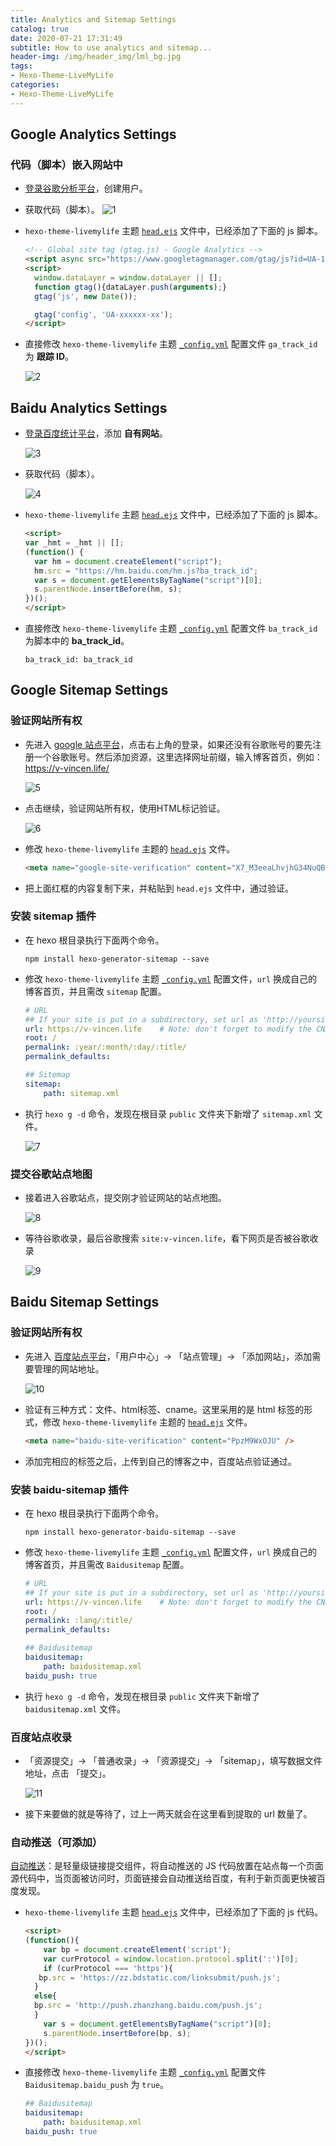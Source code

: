 ```yaml
---
title: Analytics and Sitemap Settings
catalog: true
date: 2020-07-21 17:31:49
subtitle: How to use analytics and sitemap...
header-img: /img/header_img/lml_bg.jpg
tags:
- Hexo-Theme-LiveMyLife
categories:
- Hexo-Theme-LiveMyLife
---
```


## Google Analytics Settings
### 代码（脚本）嵌入网站中
- [登录谷歌分析平台](https://analytics.google.com/)，创建用户。
- 获取代码（脚本）。
    ![1](1.png)

- `hexo-theme-livemylife` 主题 [`head.ejs`](https://github.com/V-Vincen/hexo-theme-livemylife/blob/master/themes/livemylife/layout/_partial/head.ejs) 文件中，已经添加了下面的 js 脚本。
    ```html
    <!-- Global site tag (gtag.js) - Google Analytics -->
    <script async src="https://www.googletagmanager.com/gtag/js?id=UA-164526897-1"></script>
    <script>
      window.dataLayer = window.dataLayer || [];
      function gtag(){dataLayer.push(arguments);}
      gtag('js', new Date());
    
      gtag('config', 'UA-xxxxxx-xx');
    </script>
    ```

- 直接修改 `hexo-theme-livemylife` 主题 [`_config.yml`](https://github.com/V-Vincen/hexo-theme-livemylife/blob/master/_config.yml) 配置文件 `ga_track_id` 为 **跟踪 ID**。
   
    ![2](2.png)


## Baidu Analytics Settings
- [登录百度统计平台](https://tongji.baidu.com/web/10000186631/welcome/login)，添加 **自有网站**。

    ![3](3.png)


- 获取代码（脚本）。
    
    ![4](4.png)

- `hexo-theme-livemylife` 主题 [`head.ejs`](https://github.com/V-Vincen/hexo-theme-livemylife/blob/master/themes/livemylife/layout/_partial/head.ejs) 文件中，已经添加了下面的 js 脚本。
    ```html
    <script>
    var _hmt = _hmt || [];
    (function() {
      var hm = document.createElement("script");
      hm.src = "https://hm.baidu.com/hm.js?ba_track_id";
      var s = document.getElementsByTagName("script")[0]; 
      s.parentNode.insertBefore(hm, s);
    })();
    </script>
    ```

- 直接修改 `hexo-theme-livemylife` 主题 [`_config.yml`](https://github.com/V-Vincen/hexo-theme-livemylife/blob/master/_config.yml) 配置文件 `ba_track_id` 为脚本中的 **ba_track_id**。
    ```
    ba_track_id: ba_track_id
    ```
    

## Google Sitemap Settings
### 验证网站所有权
- 先进入 [google 站点平台](https://www.google.com/webmasters/#?modal_active=none)，点击右上角的登录，如果还没有谷歌账号的要先注册一个谷歌账号。然后添加资源，这里选择网址前缀，输入博客首页，例如：https://v-vincen.life/

    ![5](5.png)

- 点击继续，验证网站所有权，使用HTML标记验证。
    
    ![6](6.png)

- 修改 `hexo-theme-livemylife` 主题的 [`head.ejs`](https://github.com/V-Vincen/hexo-theme-livemylife/blob/master/themes/livemylife/layout/_partial/head.ejs) 文件。
    ```html
    <meta name="google-site-verification" content="X7_M3eeaLhvjhG34NuQBgu2gdyRlAtMB4utP5AgEBc" />
    ```

- 把上面红框的内容复制下来，并粘贴到 `head.ejs` 文件中，通过验证。

### 安装 sitemap 插件
- 在 hexo 根目录执行下面两个命令。
    ```
    npm install hexo-generator-sitemap --save
    ```
- 修改 `hexo-theme-livemylife` 主题 [`_config.yml`](https://github.com/V-Vincen/hexo-theme-livemylife/blob/master/_config.yml) 配置文件，`url` 换成自己的博客首页，并且需改 `sitemap` 配置。
    ```yml
    # URL
    ## If your site is put in a subdirectory, set url as 'http://yoursite.com/child' and root as '/child/'
    url: https://v-vincen.life    # Note: don't forget to modify the CNAME file to your url
    root: /
    permalink: :year/:month/:day/:title/
    permalink_defaults:
    ```
    
    ```yml
    ## Sitemap
    sitemap:
        path: sitemap.xml
    ```

- 执行 `hexo g -d` 命令，发现在根目录 `public` 文件夹下新增了 `sitemap.xml` 文件。

    ![7](7.png)

### 提交谷歌站点地图
- 接着进入谷歌站点，提交刚才验证网站的站点地图。
    
    ![8](8.png)

- 等待谷歌收录，最后谷歌搜索 `site:v-vincen.life`，看下网页是否被谷歌收录

    ![9](9.png)


## Baidu Sitemap Settings
### 验证网站所有权
- 先进入 [百度站点平台](https://ziyuan.baidu.com/site/index#/)，「用户中心」-> 「站点管理」-> 「添加网站」，添加需要管理的网站地址。

    ![10](10.png)

- 验证有三种方式：文件、html标签、cname。这里采用的是 html 标签的形式，修改 `hexo-theme-livemylife` 主题的 [`head.ejs`](https://github.com/V-Vincen/hexo-theme-livemylife/blob/master/themes/livemylife/layout/_partial/head.ejs) 文件。
    ```html
    <meta name="baidu-site-verification" content="PpzM9WxOJU" />
    ```

- 添加完相应的标签之后，上传到自己的博客之中，百度站点验证通过。

### 安装 baidu-sitemap 插件
- 在 hexo 根目录执行下面两个命令。
    ```
    npm install hexo-generator-baidu-sitemap --save
    ```
- 修改 `hexo-theme-livemylife` 主题 [`_config.yml`](https://github.com/V-Vincen/hexo-theme-livemylife/blob/master/_config.yml) 配置文件，`url` 换成自己的博客首页，并且需改 `Baidusitemap` 配置。
    ```yml
    # URL
    ## If your site is put in a subdirectory, set url as 'http://yoursite.com/child' and root as '/child/'
    url: https://v-vincen.life    # Note: don't forget to modify the CNAME file to your url
    root: /
    permalink: :lang/:title/
    permalink_defaults:
    ```
    
    ```yml
    ## Baidusitemap
    baidusitemap:
        path: baidusitemap.xml
    baidu_push: true
    ```

- 执行 `hexo g -d` 命令，发现在根目录 `public` 文件夹下新增了 `baidusitemap.xml` 文件。

### 百度站点收录
- 「资源提交」-> 「普通收录」-> 「资源提交」-> 「sitemap」，填写数据文件地址，点击 「提交」。
    
    ![11](11.png)

- 接下来要做的就是等待了，过上一两天就会在这里看到提取的 url 数量了。

### 自动推送（可添加）
[自动推送](https://ziyuan.baidu.com/college/courseinfo?id=267&page=2#h2_article_title9)：是轻量级链接提交组件，将自动推送的 JS 代码放置在站点每一个页面源代码中，当页面被访问时，页面链接会自动推送给百度，有利于新页面更快被百度发现。

- `hexo-theme-livemylife` 主题 [`head.ejs`](https://github.com/V-Vincen/hexo-theme-livemylife/blob/master/themes/livemylife/layout/_partial/head.ejs) 文件中，已经添加了下面的 js 代码。
    ```html
    <script>
    (function(){
        var bp = document.createElement('script');
        var curProtocol = window.location.protocol.split(':')[0];
        if (curProtocol === 'https'){
       bp.src = 'https://zz.bdstatic.com/linksubmit/push.js';
      }
      else{
      bp.src = 'http://push.zhanzhang.baidu.com/push.js';
      }
        var s = document.getElementsByTagName("script")[0];
        s.parentNode.insertBefore(bp, s);
    })();
    </script>
    ```

- 直接修改 `hexo-theme-livemylife` 主题 [`_config.yml`](https://github.com/V-Vincen/hexo-theme-livemylife/blob/master/_config.yml) 配置文件 `Baidusitemap.baidu_push` 为 `true`。
    ```yml
    ## Baidusitemap
    baidusitemap:
        path: baidusitemap.xml
    baidu_push: true
    ```




